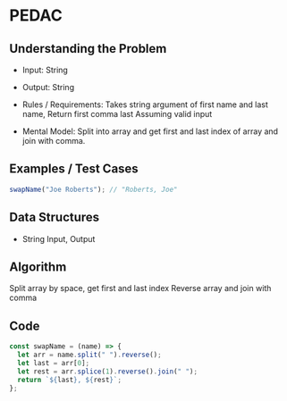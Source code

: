 # PEDAC

## Understanding the Problem

- Input:
  String
- Output:
  String

- Rules / Requirements:
  Takes string argument of first name and last name,
  Return first comma last
  Assuming valid input

- Mental Model:
  Split into array and get first and last index of array and join with comma.

## Examples / Test Cases

```js
swapName("Joe Roberts"); // "Roberts, Joe"
```

## Data Structures

- String
  Input, Output

## Algorithm

Split array by space, get first and last index
Reverse array and join with comma

## Code

```js
const swapName = (name) => {
  let arr = name.split(" ").reverse();
  let last = arr[0];
  let rest = arr.splice(1).reverse().join(" ");
  return `${last}, ${rest}`;
};
```

